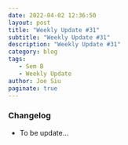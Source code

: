 ```yaml
---
date: 2022-04-02 12:36:50
layout: post
title: "Weekly Update #31"
subtitle: "Weekly Update #31"
description: "Weekly Update #31"
category: blog
tags:
   - Sem B
   - Weekly Update
author: Joe Siu
paginate: true
---
```

### Changelog

* To be update...
